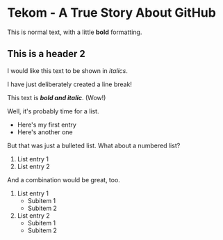# Tekom - A True Story About GitHub
This is normal text, with a little __bold__ formatting. 
## This is a header 2
I would like this text to be shown in *italics*.

I have just deliberately created a line break!

This text is **_bold and italic_**. (Wow!)

Well, it's probably time for a list.
* Here's my first entry
* Here's another one

But that was just a bulleted list. What about a numbered list?
1. List entry 1
1. List entry 2

And a combination would be great, too.
1. List entry 1
   * Subitem 1
   * Subitem 2
1. List entry 2
   * Subitem 1
   * Subitem 2
